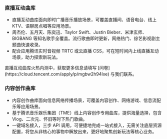 ### 直播互动曲库
- 直播互动曲库面向即时广播音乐播放场景，可覆盖直播间、语音电台、线上 KTV、语聊房点唱等应用场景。
- 周杰伦、五月天、陈奕迅、Taylor Swift、Justin Bieber、米津玄师、BIGBANG 等知名歌手全覆盖。流行歌曲即时更新，网络热门、综艺影视剧主题曲快速收录。
- 配合应用腾讯实时音视频 TRTC 或云直播 CSS，可在短时间内上线直播互动场景，助力探索新玩法。

<dx-alert infotype="explain" title="">
直播互动曲库火热内测中，获取更多信息请填写 [问卷](https://cloud.tencent.com/apply/p/mgbw2h94lxe) 与我们联系。
</dx-alert>


### 内容创作曲库

- 内容创作曲库面向信息网络传播场景，可覆盖内容创作、网络游戏、信息流配乐等应用场景。
- 基于腾讯音乐娱乐集团（TME）线上内容创作专用曲库，提供海量选择，包含 Vlog、二次元、怀旧等时下热门歌曲。
- 一键域名接入，三步 API 调用，可便捷地完成一站式接入，无需关注底层资源配置，将您从非核心的事物中解放出来，更好地聚焦创新玩法等核心业务。
